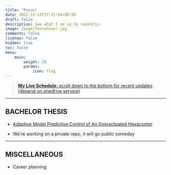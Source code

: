 ```yaml
---
title: "Focus"
date: 2021-12-13T17:21:54+08:00
draft: false
description: See what I am up to recently~
image: /page/focusCover.jpg
comments: false
license: false
hidden: true
toc: false
menu:
    main:
        weight: 20
        params:
            icon: flag
---
```


> [**My Live Schedule**: scroll down to the bottom for recent updates (depend on onedrive service)](https://1drv.ms/b/s!AtUoQjeuHMpig740Vy5pLSMFnSgjmg?e=bNr23y)

---
## BACHELOR THESIS

* [Adaptive Model Predictive Control of An Overactuated Hexacopter](/p/omnihex)

* We're working on a private repo, it will go public someday

---
## MISCELLANEOUS

* Career planning